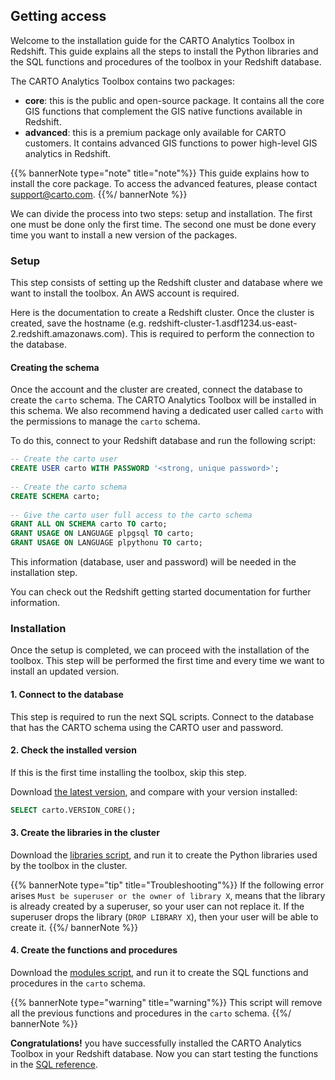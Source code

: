 ## Getting access

Welcome to the installation guide for the CARTO Analytics Toolbox in Redshift. This guide explains all the steps to install the Python libraries and the SQL functions and procedures of the toolbox in your Redshift database.

The CARTO Analytics Toolbox contains two packages:

- **core**: this is the public and open-source package. It contains all the core GIS functions that complement the GIS native functions available in Redshift.
- **advanced**: this is a premium package only available for CARTO customers. It contains advanced GIS functions to power high-level GIS analytics in Redshift.

{{% bannerNote type="note" title="note"%}}
This guide explains how to install the core package. To access the advanced features, please contact support@carto.com.
{{%/ bannerNote %}}

We can divide the process into two steps: setup and installation. The first one must be done only the first time. The second one must be done every time you want to install a new version of the packages.

### Setup

This step consists of setting up the Redshift cluster and database where we want to install the toolbox. An AWS account is required.

Here is the documentation to create a Redshift cluster. Once the cluster is created, save the hostname (e.g. redshift-cluster-1.asdf1234.us-east-2.redshift.amazonaws.com). This is required to perform the connection to the database.

#### Creating the schema

Once the account and the cluster are created, connect the database to create the `carto` schema. The CARTO Analytics Toolbox will be installed in this schema. We also recommend having a dedicated user called `carto` with the permissions to manage the `carto` schema.

To do this, connect to your Redshift database and run the following script:

```sql
-- Create the carto user
CREATE USER carto WITH PASSWORD '<strong, unique password>';
 
-- Create the carto schema
CREATE SCHEMA carto;
 
-- Give the carto user full access to the carto schema
GRANT ALL ON SCHEMA carto TO carto;
GRANT USAGE ON LANGUAGE plpgsql TO carto;
GRANT USAGE ON LANGUAGE plpythonu TO carto;
```

This information (database, user and password) will be needed in the installation step.

You can check out the Redshift getting started documentation for further information.

### Installation

Once the setup is completed, we can proceed with the installation of the toolbox. This step will be performed the first time and every time we want to install an updated version.

#### 1. Connect to the database

This step is required to run the next SQL scripts. Connect to the database that has the CARTO schema using the CARTO user and password.

#### 2. Check the installed version

If this is the first time installing the toolbox, skip this step.

Download [the latest version](https://storage.googleapis.com/carto-analytics-toolbox-core/redshift/latest/version), and compare with your version installed:

```sql
SELECT carto.VERSION_CORE();
```

#### 3. Create the libraries in the cluster

Download the [libraries script](https://storage.googleapis.com/carto-analytics-toolbox-core/redshift/latest/sql/carto-analytics-toolbox-redshift-libraries.sql), and run it to create the Python libraries used by the toolbox in the cluster.

{{% bannerNote type="tip" title="Troubleshooting"%}}
If the following error arises `Must be superuser or the owner of library X`, means that the library is already created by a superuser, so your user can not replace it. If the superuser drops the library (`DROP LIBRARY X`), then your user will be able to create it.
{{%/ bannerNote %}}

#### 4. Create the functions and procedures

Download the [modules script](https://storage.googleapis.com/carto-analytics-toolbox-core/redshift/latest/sql/carto-analytics-toolbox-redshift-modules.sql), and run it to create the SQL functions and procedures in the `carto` schema.

{{% bannerNote type="warning" title="warning"%}}
This script will remove all the previous functions and procedures in the `carto` schema.
{{%/ bannerNote %}}


**Congratulations!** you have successfully installed the CARTO Analytics Toolbox in your Redshift database. Now you can start testing the functions in the [SQL reference](../../sql-reference/).
